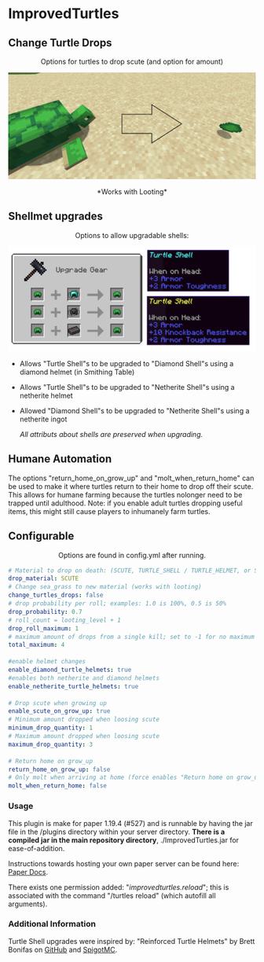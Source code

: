 # ImprovedTurtles
 
## Change Turtle Drops

<p align="center">
 Options for turtles to drop scute (and option for amount)
</p>

 ![Alt text](/ReadMeImages/Drops.png)
 
<p align="center">
 *Works with Looting*
</p>
 
## Shellmet upgrades
 
<p align="center">
 Options to allow upgradable shells:
</p>

 ![Alt text](/ReadMeImages/Shells.png)
 
 - Allows "Turtle Shell"s to be upgraded to "Diamond Shell"s using a diamond helmet (in Smithing Table)
 - Allows "Turtle Shell"s to be upgraded to "Netherite Shell"s using a netherite helmet
 - Allowed "Diamond Shell"s to be upgraded to "Netherite Shell"s using a netherite ingot

      *All attributs about shells are preserved when upgrading.*

## Humane Automation
The options "return_home_on_grow_up" and "molt_when_return_home" can be used to make it where turtles return to their home to drop off their scute.
This allows for humane farming because the turtles nolonger need to be trapped until adulthood.
Note: if you enable adult turtles dropping useful items, this might still cause players to inhumanely farm turtles.

## Configurable

<p align="center">
 Options are found in config.yml after running.
</p>

```yml
# Material to drop on death: (SCUTE, TURTLE_SHELL / TURTLE_HELMET, or SEAGRASS)
drop_material: SCUTE
# Change sea_grass to new material (works with looting)
change_turtles_drops: false
# drop probability per roll; examples: 1.0 is 100%, 0.5 is 50%
drop_probability: 0.7
# roll_count = looting_level + 1
drop_roll_maximum: 1
# maximum amount of drops from a single kill; set to -1 for no maximum
total_maximum: 4

#enable helmet changes
enable_diamond_turtle_helmets: true
#enables both netherite and diamond helmets
enable_netherite_turtle_helmets: true

# Drop scute when growing up
enable_scute_on_grow_up: true
# Minimum amount dropped when loosing scute
minimum_drop_quantity: 1
# Maximum amount dropped when loosing scute
maximum_drop_quantity: 3

# Return home on grow_up
return_home_on_grow_up: false
# Only molt when arriving at home (force enables "Return home on grow_up")
molt_when_return_home: false
```
 
### Usage

 This plugin is make for paper 1.19.4 (#527) and
 is runnable by having the jar file in the /plugins directory within your server directory.
 **There is a compiled jar in the main repository directory**, ./ImprovedTurtles.jar for ease-of-addition.
 
 Instructions towards hosting your own paper server can be found here: [Paper Docs](https://docs.papermc.io/paper/getting-started).
 
 There exists one permission added: "*improvedturtles.reload*";
 this is associated with the command "/turtles reload" (which autofill all arguments).
 
### Additional Information

Turtle Shell upgrades were inspired by: "Reinforced Turtle Helmets" by Brett Bonifas on [GitHub](https://github.com/bonn2/ReinforcedTurtleHelmets) and [SpigotMC](https://www.spigotmc.org/resources/reinforced-turtle-helmets.74868/).

